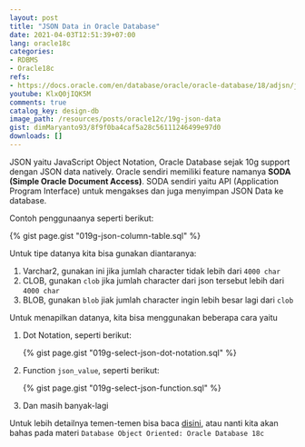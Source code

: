 ```yaml
---
layout: post
title: "JSON Data in Oracle Database"
date: 2021-04-03T12:51:39+07:00
lang: oracle18c
categories:
- RDBMS
- Oracle18c
refs: 
- https://docs.oracle.com/en/database/oracle/oracle-database/18/adjsn/json-data.html#GUID-615A4146-6DC0-4E66-9AD0-CD74C90D208A
youtube: KlxQ0jIQK5M
comments: true
catalog_key: design-db
image_path: /resources/posts/oracle12c/19g-json-data
gist: dimMaryanto93/8f9f0ba4caf5a28c56111246499e97d0
downloads: []
---
```


JSON yaitu JavaScript Object Notation, Oracle Database sejak 10g support dengan JSON data natively. Oracle sendiri memiliki feature namanya **SODA (Simple Oracle Document Access)**.
SODA sendiri yaitu API (Application Program Interface) untuk mengakses dan juga menyimpan JSON Data ke database.

Contoh penggunaanya seperti berikut:

{% gist page.gist "019g-json-column-table.sql" %}

Untuk tipe datanya kita bisa gunakan diantaranya:

1. Varchar2, gunakan ini jika jumlah character tidak lebih dari `4000 char`
2. CLOB, gunakan `clob` jika jumlah character dari json tersebut lebih dari `4000 char`
3. BLOB, gunakan `blob` jiak jumlah character ingin lebih besar lagi dari `clob`

Untuk menapilkan datanya, kita bisa menggunakan beberapa cara yaitu 

1. Dot Notation, seperti berikut:

    {% gist page.gist "019g-select-json-dot-notation.sql" %}

2. Function `json_value`, seperti berikut:

    {% gist page.gist "019g-select-json-function.sql" %}

3. Dan masih banyak-lagi

Untuk lebih detailnya temen-temen bisa baca [disini](https://docs.oracle.com/en/database/oracle/oracle-database/18/adjsn/query-json-data.html#GUID-119E5069-77F2-45DC-B6F0-A1B312945590), atau nanti kita akan bahas pada materi `Database Object Oriented: Oracle Database 18c`